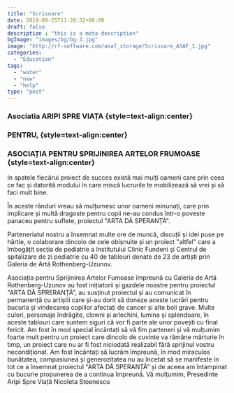 ```yaml
---
title: "Scrisoare"
date: 2019-09-25T11:28:32+06:00
draft: false
description : "this is a meta description"
bgImage: "images/bg/bg-3.jpg"
image: "http://rf-software.com/asaf_storage/Scrisoare_ASAF_1.jpg"
categories: 
  - "Education"
tags:
  - "water"
  - "new"
  - "help"
type: "post"
---
```


### Asociatia ARIPI SPRE VIAȚA {style=text-align:center}

### PENTRU, {style=text-align:center}

### ASOCIAȚIA PENTRU SPRIJINIREA ARTELOR FRUMOASE {style=text-align:center}

In spatele fiecărui proiect de succes există mai mulți oameni care prin ceea ce fac și datorită modului în care miscă lucrurile te mobilizează să vrei și să faci mult bine.

În aceste rânduri vreau să mulțumesc unor oameni minunați, care prin
implicare și multă dragoste pentru copii ne-au condus într-o poveste panaceu
pentru suflete, proiectul "ARTA DĂ SPERANȚĂ".

Parteneriatul nostru a însemnat multe ore de muncă, discuții și idei puse
pe hârtie, o colaborare dincolo de cele obișnuite și un proiect "altfel" care a
îmbogățit secția de pediatrie a lnstitutului Clinic Fundeni și Centrul de spitalizare
de zi pediatrie cu 40 de tablouri donate de 23 de artiști prin Galeria de Artă
Rothenberg-Uzunov.

Asociația pentru Sprijinirea Artelor Fumoase împreună cu Galeria de Artă
Rothenberg-Uzunov au fost inițiatorii și gazdele noastre pentru proiectul "ARTA
DĂ SPRERANȚĂ", au susținut proiectul și au comunicat în permanență cu artiștii
care și-au dorit să doneze aceste lucrări pentru bucuria și vindecarea copiilor
afectați de cancer și alte boli grave. Multe culori, personaje îndrăgite, clowni și
arlechini, lumina și splendoare, în aceste tablouri care suntem siguri că vor fi
parte ale unor povești cu final fericit.
Am fost în mod special încântați să vă fim parteneri și vă mulțumim foarte
mult pentru un proiect care dincolo de cuvinte va rămâne mărturie în timp, un
proiect care nu ar fi fost niciodată realizabil fără sprijinul vostru necondiționat.
Am fost încântați să lucrăm împreună, în mod miraculos bunătatea,
compasiunea și generozitatea nu au încetat să se manifeste în tot ce a însemnat
proiectul "ARTA DĂ SPERANȚĂ" și de aceea am întampinat cu bucurie
propunerea de a continua împreună.
Vă mulțumim,
Presedinte Aripi Spre Viață
Nicoleta Stoenescu